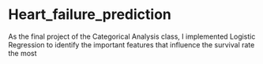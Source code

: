 # Heart_failure_prediction
 As the final project of the Categorical Analysis class, I implemented Logistic Regression to identify the important features that influence the survival rate the most
